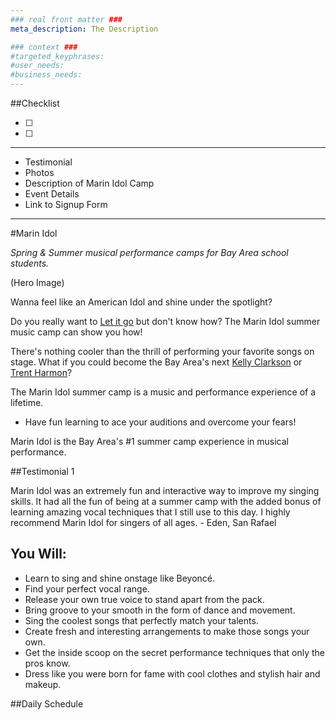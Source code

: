 ```yaml
---
### real front matter ###
meta_description: The Description

### context ###
#targeted_keyphrases:
#user_needs:
#business_needs:
---
```

##Checklist

- [ ]
- [ ]

---

- Testimonial
- Photos
- Description of Marin Idol Camp
- Event Details
- Link to Signup Form

---

#Marin Idol

_Spring & Summer musical performance camps for Bay Area school students._

(Hero Image)

Wanna feel like an American Idol and shine under the spotlight?

Do you really want to [Let it go](https://www.youtube.com/watch?v=L0MK7qz13bU) but don't know how? The Marin Idol summer music camp can show you how!

There's nothing cooler than the thrill of performing your favorite songs on stage. What if you could become the Bay Area's next [Kelly Clarkson](https://www.youtube.com/watch?v=5AgzCNwqfuY) or [Trent Harmon](https://www.youtube.com/watch?v=lACsqSyuA6U)?

The Marin Idol summer camp is a music and performance experience of a lifetime.

- Have fun learning to ace your auditions and overcome your fears!

Marin Idol is the Bay Area's #1 summer camp experience in musical performance.

##Testimonial 1

Marin Idol was an extremely fun and interactive way to improve my singing skills. It had all the fun of being at a summer camp with the added bonus of learning amazing vocal techniques that I still use to this day. I highly recommend Marin Idol for singers of all ages. - Eden, San Rafael

## You Will:

- Learn to sing and shine onstage like Beyoncé.
- Find your perfect vocal range.
- Release your own true voice to stand apart from the pack.
- Bring groove to your smooth in the form of dance and movement.
- Sing the coolest songs that perfectly match your talents.
- Create fresh and interesting arrangements to make those songs your own.
- Get the inside scoop on the secret performance techniques that only the pros know.
- Dress like you were born for fame with cool clothes and stylish hair and makeup.

##Daily Schedule

<!-- Each day in camp will immerse you into the world of Dominican baseball and culture. The camp itinerary is structured to allow for an intense playing schedule and some time to explore the island.

Once you arrive at Casa del Lago to check in you’ll receive your room assignment, credentials and camp schedule. A schedule will be sent out prior to arriving to camp, but a final schedule will come at registration. -->



<!---
Want to be a star?
Want to see your name in lights?
Nothing beats the thrill of  being on stage and hearing the applause!
Have fun learning to Ace your Auditions and Overcome your fears!
You Will Learn:
Voice Technique; how to sing correctly
Find your best vocal range
Find the best songs that will feature your voice
Arrange songs to maximize your singing talent
Performance Techniques, microphone technique, star-quality
Choreography and movement
Acting and interpretation in your performance
Professional clothing and styling: Dress the Part
Hair and Makeup
-->

